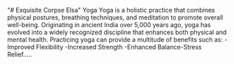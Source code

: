 "# Exquisite Corpse Elsa" 
Yoga
Yoga is a holistic practice that combines physical postures, breathing techniques, and meditation to promote overall well-being. Originating in ancient India over 5,000 years ago, yoga has evolved into a widely recognized discipline that enhances both physical and mental health.
Practicing yoga can provide a multitude of benefits such as:
-Improved Flexibility 
-Increased Strength
-Enhanced Balance-Stress Relief.....
